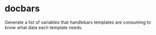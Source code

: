 # docbars

Generate a list of variables that handlebars templates are consuming to know what data each template needs.

